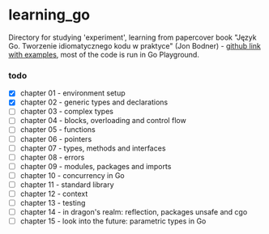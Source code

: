 # learning_go
Directory for studying 'experiment', learning from papercover book "Język Go. Tworzenie idiomatycznego kodu w praktyce" (Jon Bodner) - [github link with examples](https://github.com/learning-go-book), most of the code is run in Go Playground.

### todo
- [x] chapter 01 - environment setup
- [x] chapter 02 - generic types and declarations
- [ ] chapter 03 - complex types
- [ ] chapter 04 - blocks, overloading and control flow
- [ ] chapter 05 - functions
- [ ] chapter 06 - pointers
- [ ] chapter 07 - types, methods and interfaces
- [ ] chapter 08 - errors
- [ ] chapter 09 - modules, packages and imports
- [ ] chapter 10 - concurrency in Go
- [ ] chapter 11 - standard library
- [ ] chapter 12 - context
- [ ] chapter 13 - testing
- [ ] chapter 14 - in dragon's realm: reflection, packages unsafe and cgo
- [ ] chapter 15 - look into the future: parametric types in Go 